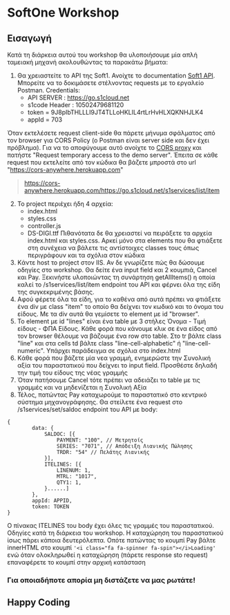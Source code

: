 # SoftOne Workshop

## Εισαγωγή

Κατά τη διάρκεια αυτού του workshop θα υλοποιήσουμε μία απλή ταμειακή μηχανή ακολουθώντας τα παρακάτω βήματα:

1. Θα χρειαστείτε το API της Soft1. Ανοίχτε το documentation [Soft1 API](http://s1sites.s1cloud.net/s1docs/goapi/docs/index.html#overview). Μπορείτε να το δοκιμάσετε στέλνοντας requests με το εργαλείο Postman. Credentials:
    * API SERVER : https://go.s1cloud.net
    * s1code Header : 10502479681120
    * token = 9J8pIbTHLLLI9JT4TLLoHKLIL4rtLrHvHLXQKNHJLK4
    * appId = 703

Όταν εκτελέσετε request client-side θα πάρετε μήνυμα σφάλματος από τον browser για CORS Policy (ο Postman είναι server side και δεν έχει πρόβλημα). Για να το αποφύγουμε αυτό ανοίχτε το [CORS proxy](https://cors-anywhere.herokuapp.com) και πατήστε "Request temporary access to the demo server". Έπειτα σε κάθε request που εκτελείτε από τον κώδικα θα βάζετε μπροστά στο url "https://cors-anywhere.herokuapp.com"
>https://cors-anywhere.herokuapp.com/https://go.s1cloud.net/s1services/list/item
2. To project περιέχει ήδη 4 αρχεία: 
    * index.html 
    * styles.css 
    * controller.js
    * DS-DIGI.ttf
Πιθανότατα δε θα χρειαστεί να πειράξετε τα αρχεία index.html και styles.css. Αρκεί μόνο στα elements που θα φτιάξετε στη συνέχεια να βάλετε τις αντίστοιχες classes τους όπως περιγράφουν και τα σχόλια στον κώδικα
3. Kάντε host το project στον IIS. Αν δε γνωρίζετε πώς θα δώσουμε οδηγίες στο workshop. Θα δείτε ένα input field και 2 κουμπιά, Cancel και Pay. Ξεκινήστε υλοποιώντας τη συνάρτηση getAllItems() η οποία καλεί το /s1services/list/item endpoint του API και φέρνει όλα της είδη της συγκεκριμένης βάσης.
4. Αφού φέρετε όλα τα είδη, για το καθένα από αυτά πρέπει να φτιάξετε ένα div με class "item" το οποίο θα δείχνει τον κωδικό και το όνομα του είδους. Με τα div αυτά θα γεμίσετε το element με id "browser".
5. To element με id "lines" είναι ένα table με 3 στήλες Όνομα - Τιμή είδους - ΦΠΑ Είδους. Κάθε φορά που κάνουμε κλικ σε ένα είδος από τον browser θέλουμε να βάζουμε ένα row στο table. Στο tr βάλτε class "line" και στα cells td βάλτε class "line-cell-alphabetic" ή "line-cell-numeric". Υπάρχει παράδειγμα σε σχόλια στο index.html
6. Kάθε φορά που βάζετε μία νεα γραμμή, ενημερώστε την Συνολική αξία του παραστατικού που δείχνει το input field. Προσθέστε δηλαδή την τιμή του είδους της νέας γραμμής
7. Όταν πατήσουμε Cancel τότε πρέπει να αδειάζει το table με τις γραμμές και να μηδενίζεται η Συνολική Αξία
8. Τέλος, πατώντας Pay καταχωρούμε το παραστατικό στο κεντρικό σύστημα μηχανογράφησης. Θα στείλετε ένα request στο /s1services/set/saldoc endpoint του API με body:
```Javascipt
{
        data: {
            SALDOC: [{
                PAYMENT: "100", // Μετρητοίς
                SERIES: "7071", // Απόδειξη Λιανικής Πώλησης
                TRDR: "54" // Πελάτης Λιανικής
            }],
            ITELINES: [{
                LINENUM: 1,
                MTRL: "1017",
                QTY1: 1,
            }......]
        },
        appId: APPID,
        token: TOKEN
}
```
Ο πίνακας ΙΤΕLINES του body έχει όλες τις γραμμές του παραστατικού. Οδηγίες κατά τη διάρκεια του workshop. H καταχώρηση του παραστατικού ίσως πάρει κάποια δευτερόλεπτα. Οπότε πατώντας το κουμπί Pay βάλτε innerHTML στο κουμπί ```'<i class="fa fa-spinner fa-spin"></i>Loading'``` ενώ όταν ολοκληρωθεί η καταχώρηση (πάρετε response sto request) επαναφέρετε το κουμπί στην αρχική κατάσταση

### Για οποιαδήποτε απορία μη διστάζετε να μας ρωτάτε!

## Happy Coding 

  
